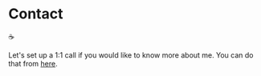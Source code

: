 # **Contact**

☕️

Let's set up a 1:1 call if you would like to know more about me. You can do that from [here](https://bio.link/sazidthe1).
